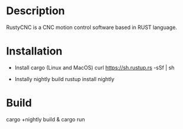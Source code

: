 # Description

RustyCNC is a CNC motion control software based in RUST language.

# Installation

- Install cargo (Linux and MacOS)
  curl https://sh.rustup.rs -sSf | sh

- Instally nightly build
  rustup install nightly

# Build

cargo +nightly build & cargo run

